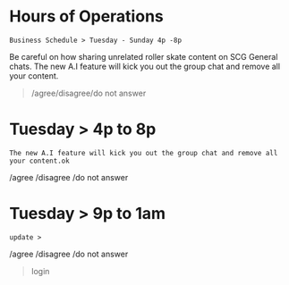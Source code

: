 # Hours of Operations 
    Business Schedule > Tuesday - Sunday 4p -8p
Be careful on how sharing unrelated roller skate content on SCG General chats. The new A.I feature will kick you out the group chat and remove all your content.
> /agree/disagree/do not answer
# Tuesday > 4p to 8p
    The new A.I feature will kick you out the group chat and remove all your content.ok
/agree /disagree /do not answer
# Tuesday > 9p to 1am
    update > 
/agree /disagree /do not answer
> login 